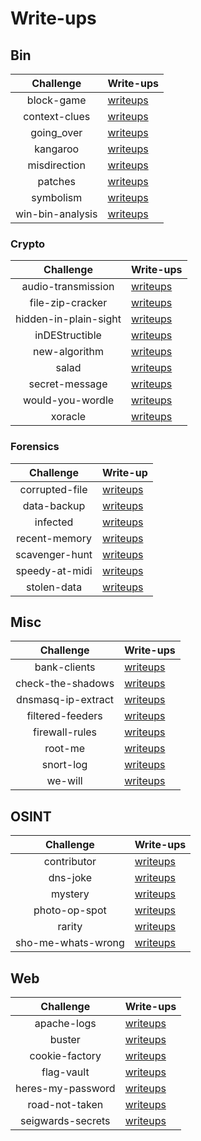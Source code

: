 # Write-ups

## Bin

|    Challenge     | Write-ups                    |
| :--------------: | :--------------------------- |
|    block-game    | [writeups](block-game)       |
|  context-clues   | [writeups](context-clues)    |
|    going_over    | [writeups](going_over)       |
|     kangaroo     | [writeups](kangaroo)         |
|   misdirection   | [writeups](misdirection)     |
|     patches      | [writeups](patches)          |
|    symbolism     | [writeups](symbolism)        |
| win-bin-analysis | [writeups](win-bin-analysis) |

### Crypto 

|       Challenge       | Write-ups                         |
| :-------------------: | :-------------------------------- |
|  audio-transmission   | [writeups](audio-transmission)    |
|   file-zip-cracker    | [writeups](file-zip-cracker)      |
| hidden-in-plain-sight | [writeups](hidden-in-plain-sight) |
|    inDEStructible     | [writeups](inDEStructible)        |
|     new-algorithm     | [writeups](new-algorithm)         |
|         salad         | [writeups](salad)                 |
|    secret-message     | [writeups](secret-message)        |
|   would-you-wordle    | [writeups](would-you-wordle)      |
|        xoracle        | [writeups](xoracle)               |


### Forensics

|   Challenge    | Write-up                   |
| :------------: | :------------------------- |
| corrupted-file | [writeups](corrupted-file) |
|  data-backup   | [writeups](data-backup)    |
|    infected    | [writeups](infected)       |
| recent-memory  | [writeups](recent-memory)  |
| scavenger-hunt | [writeups](scavenger-hunt) |
| speedy-at-midi | [writeups](speedy-at-midi) |
|  stolen-data   | [writeups](stolen-data)    |

## Misc

|     Challenge      | Write-ups                      |
| :----------------: | :----------------------------- |
|    bank-clients    | [writeups](bank-clients)       |
| check-the-shadows  | [writeups](check-the-shadows)  |
| dnsmasq-ip-extract | [writeups](dnsmasq-ip-extract) |
|  filtered-feeders  | [writeups](filtered-feeders)   |
|   firewall-rules   | [writeups](firewall-rules)     |
|      root-me       | [writeups](root-me)            |
|     snort-log      | [writeups](snort-log)          |
|      we-will       | [writeups](we-will)            |


## OSINT

|     Challenge      | Write-ups                      |
| :----------------: | :----------------------------- |
|    contributor     | [writeups](contributor)        |
|      dns-joke      | [writeups](dns-joke)           |
|      mystery       | [writeups](mystery)            |
|   photo-op-spot    | [writeups](photo-op-spot)      |
|       rarity       | [writeups](rarity)             |
| sho-me-whats-wrong | [writeups](sho-me-whats-wrong) |


## Web

|     Challenge     | Write-ups                     |
| :---------------: | :---------------------------- |
|    apache-logs    | [writeups](apache-logs)       |
|      buster       | [writeups](buster)            |
|  cookie-factory   | [writeups](cookie-factory)    |
|    flag-vault     | [writeups](flag-vault)        |
| heres-my-password | [writeups](heres-my-password) |
|  road-not-taken   | [writeups](road-not-taken)    |
| seigwards-secrets | [writeups](seigwards-secrets) |


<!-- 
Works in Bash

# Get Challenge Names in Directories and outputs them to file
ls ../{CATEGORY} -l | grep '^d' | awk '{print $9}' | sed 's/.$//' > {CATEGORY}

ex. 
ls ../forensics/ -l | awk '{print $9}' | sed 's/.$//' > forensics

-----

# Get writeup format by category
category={CATEGORY}; while read -r chal; do printf "| [$chal](../$category/$chal) | [writeups]($chal)\n"; done < $category

ex.
category=bin; while read -r chal; do printf "| [$chal](../$category/$chal) | [writeups]($chal)\n"; done < $category

---

# make directory for all challenges
mkdir `cat bin crypto forensics misc osint web`

# add .keep file to all challenges
for dir in `ls -l | grep '^d' | awk '{print $9}'`; do cd $dir; touch .keep; cd ..; done

--> 
